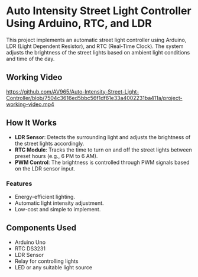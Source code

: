 # Auto Intensity Street Light Controller Using Arduino, RTC, and LDR

This project implements an automatic street light controller using Arduino, LDR (Light Dependent Resistor), and RTC (Real-Time Clock). The system adjusts the brightness of the street lights based on ambient light conditions and time of the day.

## Working Video
https://github.com/AV965/Auto-Intensity-Street-Light-Controller/blob/7504c3616ed5bbc56f1df61e33a4002231ba411a/project-working-video.mp4

## How It Works

- **LDR Sensor**: Detects the surrounding light and adjusts the brightness of the street lights accordingly.
- **RTC Module**: Tracks the time to turn on and off the street lights between preset hours (e.g., 6 PM to 6 AM).
- **PWM Control**: The brightness is controlled through PWM signals based on the LDR sensor input.

### Features
- Energy-efficient lighting.
- Automatic light intensity adjustment.
- Low-cost and simple to implement.



## Components Used
- Arduino Uno
- RTC DS3231
- LDR Sensor
- Relay for controlling lights
- LED or any suitable light source

